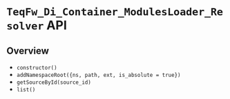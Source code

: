 # `TeqFw_Di_Container_ModulesLoader_Resolver` API

## Overview

* `constructor()`
* `addNamespaceRoot({ns, path, ext, is_absolute = true})`
* `getSourceById(source_id)`
* `list()`
